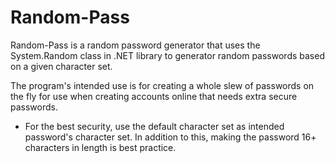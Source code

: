 # Random-Pass
Random-Pass is a random password generator that uses the System.Random class in .NET library to generator random passwords based on a given character set.

The program's intended use is for creating a whole slew of passwords on the fly for use when creating accounts online that needs extra secure passwords. 

* For the best security, use the default character set as intended password's character set. In addition to this, making the password 16+ characters in length is best practice. 

